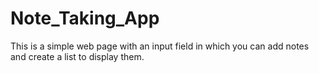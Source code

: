 # Note_Taking_App
This is a simple web page with an input field in which you can add notes and create a list to display them. 
